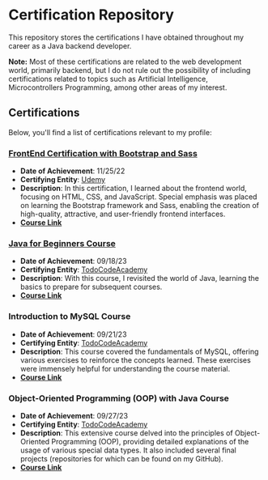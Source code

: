 # Certification Repository

This repository stores the certifications I have obtained throughout my career as a Java backend developer.

**Note:** Most of these certifications are related to the web development world, primarily backend, but I do not rule out the possibility of including certifications related to topics such as Artificial Intelligence, Microcontrollers Programming, among other areas of my interest.

## Certifications

Below, you'll find a list of certifications relevant to my profile:

### [FrontEnd Certification with Bootstrap and Sass](https://github.com/lautajam/Certifications/blob/main/FrontEnd_HTML-CSS-Bootstrap-Sass-Js_Bluuweb_Udemy.pdf)
- **Date of Achievement**: 11/25/22
- **Certifying Entity**: [Udemy](https://www.udemy.com/)
- **Description**: In this certification, I learned about the frontend world, focusing on HTML, CSS, and JavaScript. Special emphasis was placed on learning the Bootstrap framework and Sass, enabling the creation of high-quality, attractive, and user-friendly frontend interfaces.
- [**Course Link**](https://www.udemy.com/course/curso-bootstrap-5/)

### [Java for Beginners Course](https://github.com/lautajam/Certifications/blob/main/Java_beginners_Course_TodoCode.pdf)
- **Date of Achievement**: 09/18/23
- **Certifying Entity**: [TodoCodeAcademy](https://todocodeacademy.com/)
- **Description**: With this course, I revisited the world of Java, learning the basics to prepare for subsequent courses.
- [**Course Link**](https://todocodeacademy.com/course/java-para-principiantes/)

### Introduction to MySQL Course

- **Date of Achievement**: 09/21/23
- **Certifying Entity**: [TodoCodeAcademy](https://todocodeacademy.com/)
- **Description**: This course covered the fundamentals of MySQL, offering various exercises to reinforce the concepts learned. These exercises were immensely helpful for understanding the course material.
- [**Course Link**](https://todocodeacademy.com/course/introduccion-a-las-bases-de-datos-con-mysql/)

### Object-Oriented Programming (OOP) with Java Course

- **Date of Achievement**: 09/27/23
- **Certifying Entity**: [TodoCodeAcademy](https://todocodeacademy.com/)
- **Description**: This extensive course delved into the principles of Object-Oriented Programming (OOP), providing detailed explanations of the usage of various special data types. It also included several final projects (repositories for which can be found on my GitHub).
- [**Course Link**](https://todocodeacademy.com/course/programacion-orientada-a-objetos-con-java/)

